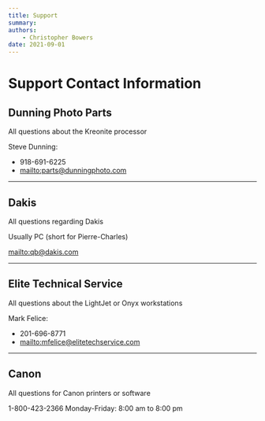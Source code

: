 ```yaml
---
title: Support
summary:
authors:
    - Christopher Bowers
date: 2021-09-01
---
```


# Support Contact Information

## Dunning Photo Parts

All questions about the Kreonite processor

Steve Dunning:

* 918-691-6225
* <mailto:parts@dunningphoto.com>

---
## Dakis

All questions regarding Dakis

Usually PC (short for Pierre-Charles)

<mailto:qb@dakis.com>

---

## Elite Technical Service

All questions about the LightJet or Onyx workstations

Mark Felice:

* 201-696-8771
* <mailto:mfelice@elitetechservice.com>

---

## Canon

All questions for Canon printers or software

1-800-423-2366
Monday-Friday: 8:00 am to 8:00 pm